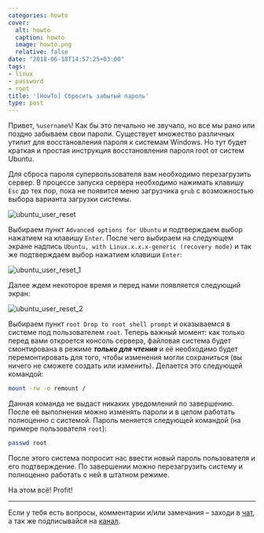 ```yaml
---
categories: howto
cover:
  alt: howto
  caption: howto
  image: howto.png
  relative: false
date: "2018-06-18T14:57:25+03:00"
tags:
- linux
- password
- root
title: '[HowTo] Сбросить забытый пароль'
type: post
---
```


Привет, `%username%`! Как бы это печально не звучало, но все мы рано или поздно забываем свои пароли. Существует множество различных утилит для восстановления пароля к системам Windows. Но тут будет краткая и простая инструкция восстановления пароля root от систем Ubuntu.

Для сброса пароля супервользователя вам необходимо перезагрузить сервер. В процессе запуска сервера необходимо нажимать клавишу `Esc` до тех пор, пока не появится меню загрузчика `grub` с возможностью выбора варианта загрузки системы.

![ubuntu_user_reset](/wp-content/uploads/2018/06/ubuntu_user_reset.png)

Выбираем пункт `Advanced options for Ubuntu` и подтверждаем выбор нажатием на клавишу `Enter`. После чего выбираем на следующем экране надпись `Ubuntu, with Linux.x.x.x-generic (recovery mode)` и так же подтверждаем выбор нажатием клавиши `Enter`:

![ubuntu_user_reset_1](/wp-content/uploads/2018/06/ubuntu_user_reset_1.png)

Далее ждем некоторое время и перед нами появляется следующий экран:

![ubuntu_user_reset_2](/wp-content/uploads/2018/06/ubuntu_user_reset_2.png)

Выбираем пункт `root Drop to root shell prompt` и оказываемся в системе под пользователем `root`. Теперь важный момент: как только перед вами откроется консоль сервера, файловая система будет смонтирована в режиме ***только для чтения*** и её необходимо будет перемонтировать для того, чтобы изменения могли сохраниться (вы ничего не сможете создать или изменить). Делается это следующей командой:

```bash
mount -rw -o remount /
```

Данная команда не выдаст никаких уведомлений по завершению. После её выполнения можно изменять пароли и в целом работать полноценно с системой. Пароль меняется следующей командой (на примере пользователя `root`):

```bash
passwd root
```

После этого система попросит нас ввести новый пароль пользователя и его подтверждение. По завершении можно перезагрузить систему и полноценно работать с ней в штатном режиме.

На этом всё! Profit!

---
Если у тебя есть вопросы, комментарии и/или замечания – заходи в [чат](https://ttttt.me/jtprogru_chat), а так же подписывайся на [канал](https://ttttt.me/jtprogru_channel).

